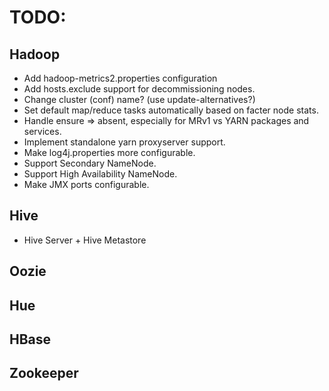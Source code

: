# TODO:

## Hadoop

- Add hadoop-metrics2.properties configuration
- Add hosts.exclude support for decommissioning nodes.
- Change cluster (conf) name?  (use update-alternatives?)
- Set default map/reduce tasks automatically based on facter node stats.
- Handle ensure => absent, especially for MRv1 vs YARN packages and services.
- Implement standalone yarn proxyserver support.
- Make log4j.properties more configurable.
- Support Secondary NameNode.
- Support High Availability NameNode.
- Make JMX ports configurable.

## Hive
- Hive Server + Hive Metastore

## Oozie

## Hue

## HBase

## Zookeeper

